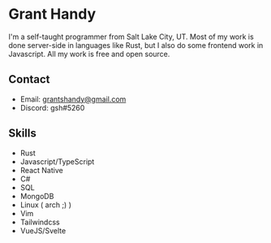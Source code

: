 # Grant Handy
I'm a self-taught programmer from Salt Lake City, UT. Most of my work is done server-side in languages like Rust, but I also do some frontend work in Javascript. All my work is free and open source.

## Contact
 - Email: grantshandy@gmail.com
 - Discord: gsh#5260

## Skills
 - Rust
 - Javascript/TypeScript
 - React Native
 - C#
 - SQL
 - MongoDB
 - Linux ( arch ;) )
 - Vim
 - Tailwindcss
 - VueJS/Svelte
